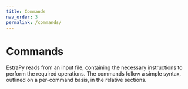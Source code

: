 ```yaml
---
title: Commands
nav_order: 3
permalink: /commands/
---
```


# Commands

EstraPy reads from an input file, containing the necessary instructions to perform
the required operations. The commands follow a simple syntax, outlined on a per-command basis, 
in the relative sections.
